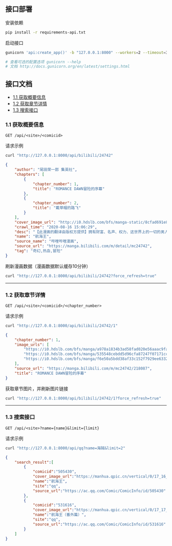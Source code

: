 ## 接口部署

安装依赖
```sh
pip install -r requirements-api.txt
```

启动接口
```sh
gunicorn 'api:create_app()' -b "127.0.0.1:8000" --workers=2 --timeout=30

# 查看可选的配置选项 gunicorn --help
# 文档 http://docs.gunicorn.org/en/latest/settings.html
```

## 接口文档

- [1.1 获取概要信息](#11)
- [1.2 获取章节详情](#12)
- [1.3 搜索接口](#13)

### 1.1 获取概要信息

`GET /api/<site>/<comicid>`

请求示例
```sh
curl "http://127.0.0.1:8000/api/bilibili/24742"
```

```json
{
    "author": "尾田荣一郎 集英社",
    "chapters": [
        {
            "chapter_number": 1,
            "title": "ROMANCE DAWN冒险的序幕"
        },
        {
            "chapter_number": 2,
            "title": "戴草帽的路飞"
        }
    ],
    "cover_image_url": "http://i0.hdslb.com/bfs/manga-static/8cfad691e8717f8c189f2b5e93a39d272708f91a.jpg",
    "crawl_time": "2020-08-16 15:06:29",
    "desc": "【此漫画的翻译由版权方提供】拥有财富、名声、权力、这世界上的一切的男人 “海盗王”高路德·罗杰，在临死之前说了一句话，让全世界的人都涌向了大海。“想要我的财宝吗？想要的话，就去拿吧，我把世界上的一切都放在了那里！”，这个世界迎来了“大海盗时代”。",
    "name": "航海王",
    "source_name": "哔哩哔哩漫画",
    "source_url": "https://manga.bilibili.com/m/detail/mc24742",
    "tag": "奇幻,热血,冒险"
}
```

刷新漫画数据（漫画数据默认缓存10分钟）
```sh
curl "http://127.0.0.1:8000/api/bilibili/24742?force_refresh=true"
```

------

### 1.2 获取章节详情

`GET /api/<site>/<comicid>/<chapter_number>`

请求示例
```sh
curl "http://127.0.0.1:8000/api/bilibili/24742/1"
```

```json
{
    "chapter_number": 1,
    "image_urls": [
        "https://i0.hdslb.com/bfs/manga/a978a1834b3ad58fad020e56aaac9faaa0aa941a.jpg?token=73441250b03e3f16%3ANyuRMmMH4QSq3VoxAtaxG5yw%2Bd0%3D%3A1597561590",
        "https://i0.hdslb.com/bfs/manga/535548cebdd5d96cfa87247f07171ccebfa1efa7.jpg?token=73441250b03e3f16%3Awk76wOeUd7daRpAfc%2FHSs1Qkql0%3D%3A1597561590",
        "https://i0.hdslb.com/bfs/manga/f6e50a5bdd38af33c152f7929ee63325b519bfdc.jpg?token=73441250b03e3f16%3Ad57MJZIADxnHC%2FG9TkOIvlK1pLU%3D%3A1597561590"
    ],
    "source_url": "https://manga.bilibili.com/m/mc24742/218087",
    "title": "ROMANCE DAWN冒险的序幕"
}
```

获取章节图片，并刷新图片链接
```sh
curl "http://127.0.0.1:8000/api/bilibili/24742/1?force_refresh=true"
```

------

### 1.3 搜索接口

`GET /api/<site>?name={name}&limit={limit}`

请求示例

```sh
curl "http://127.0.0.1:8000/api/qq?name=海贼&limit=2"
```

```json
{
    "search_result":[
        {
            "comicid":"505430",
            "cover_image_url":"https://manhua.qpic.cn/vertical/0/17_16_48_0e28c8aabf48e91d395689b5f6a7689f.jpg/420",
            "name":"航海王",
            "site":"qq",
            "source_url":"https://ac.qq.com/Comic/ComicInfo/id/505430"
        },
        {
            "comicid":"531616",
            "cover_image_url":"https://manhua.qpic.cn/vertical/0/17_17_06_cb4ba7f7af603a3380bb1e5ed415804b.jpg/420",
            "name":"航海王（番外篇）",
            "site":"qq",
            "source_url":"https://ac.qq.com/Comic/ComicInfo/id/531616"
        }
    ]
}
```
